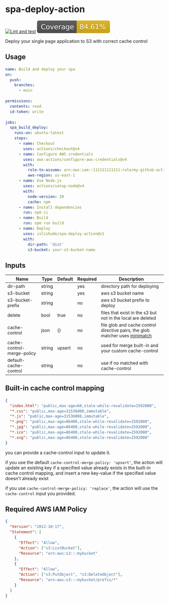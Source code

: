 # spa-deploy-action

[![Lint and test](https://github.com/islishude/spa-deploy-action/actions/workflows/ci.yml/badge.svg)](https://github.com/islishude/spa-deploy-action/actions/workflows/ci.yml)
![TestCoverage](./badges/coverage.svg)

Deploy your single page application to S3 with correct cache control

## Usage

```yaml
name: Build and deploy your spa
on:
  push:
    branches:
      - main

permissions:
  contents: read
  id-token: write

jobs:
  spa_build_deploy:
    runs-on: ubuntu-latest
    steps:
      - name: Checkout
        uses: actions/checkout@v4
      - name: Configure AWS credentials
        uses: aws-actions/configure-aws-credentials@v4
        with:
          role-to-assume: arn:aws:iam::111111111111:role/my-github-actions-role
          aws-region: us-east-1
      - name: Use Node.js
        uses: actions/setup-node@v4
        with:
          node-version: 20
          cache: npm
      - name: Install dependencies
        run: npm ci
      - name: Build
        run: npm run build
      - name: Deploy
        uses: islishude/spa-deploy-action@v1
        with:
          dir-path: 'dist'
          s3-bucket: your-s3-bucket-name
```

## Inputs

| Name                       | Type   | Default | Required | Description                                                                                                         |
| -------------------------- | ------ | ------- | -------- | ------------------------------------------------------------------------------------------------------------------- |
| dir-path                   | string |         | yes      | directory path for deploying                                                                                        |
| s3-bucket                  | string |         | yes      | aws s3 bucket name                                                                                                  |
| s3-bucket-prefix           | string |         | no       | aws s3 bucket prefix to deploy                                                                                      |
| delete                     | bool   | true    | no       | files that exist in the s3 but not in the local are deleted                                                         |
| cache-control              | json   | {}      | no       | file glob and cache control directive pairs, the glob matcher uses [minimatch](https://github.com/isaacs/minimatch) |
| cache-control-merge-policy | string | upsert  | no       | used for merge built-in and your custom cache-control                                                               |
| default-cache-control      | string |         | no       | use if no matched with cache-control                                                                                |

## Built-in cache control mapping

```json
{
  "index.html": "public,max-age=60,stale-while-revalidate=2592000",
  "*.css": "public,max-age=31536000,immutable",
  "*.js": "public,max-age=31536000,immutable",
  "*.png": "public,max-age=86400,stale-while-revalidate=2592000",
  "*.jpg": "public,max-age=86400,stale-while-revalidate=2592000",
  "*.ico": "public,max-age=86400,stale-while-revalidate=2592000",
  "*.svg": "public,max-age=86400,stale-while-revalidate=2592000"
}
```

you can provide a cache-control input to update it.

if you use the default `cache-control-merge-policy: 'upsert'`, the action will
update an existing key if a specified value already exists in the built-in cache
control mapping, and insert a new key-value if the specified value doesn't
already exist

if you use `cache-control-merge-policy: 'replace'`, the action will use the
`cache-control` input you provided.

## Required AWS IAM Policy

```json
{
  "Version": "2012-10-17",
  "Statement": [
    {
      "Effect": "Allow",
      "Action": ["s3:ListBucket"],
      "Resource": "arn:aws:s3:::mybucket"
    },
    {
      "Effect": "Allow",
      "Action": ["s3:PutObject", "s3:DeleteObject"],
      "Resource": "arn:aws:s3:::mybucket/prefix/*"
    }
  ]
}
```
